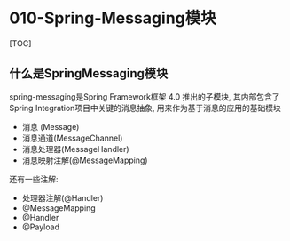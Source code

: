 # 010-Spring-Messaging模块

[TOC]

## 什么是SpringMessaging模块

spring-messaging是Spring Framework框架 4.0 推出的子模块, 其内部包含了Spring Integration项目中关键的消息抽象, 用来作为基于消息的应用的基础模块

- 消息 (Message)
- 消息通道(MessageChannel)
- 消息处理器(MessageHandler)
- 消息映射注解(@MessageMapping)

还有一些注解:

- 处理器注解(@Handler)
- @MessageMapping
- @Handler
- @Payload

